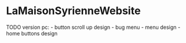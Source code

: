 # LaMaisonSyrienneWebsite

TODO version pc: 
      - button scroll up design
      - bug menu
      - menu design
      - home buttons design
